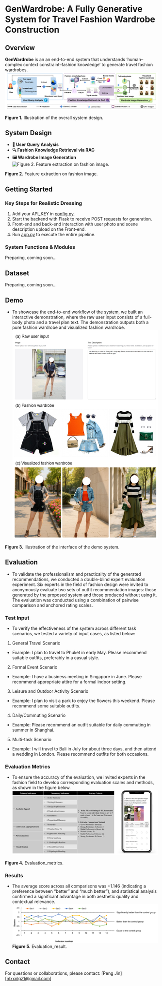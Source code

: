 # GenWardrobe: A Fully Generative System for Travel Fashion Wardrobe Construction

## Overview
**GenWardrobe** is an an end-to-end system that understands ‘human–complex context constraint–fashion knowledge’ to generate travel fashion wardrobes.
![Figure 1. Illustration of the overall system design.](framework.png)

**Figure 1.** Illustration of the overall system design.

## System Design
- **👤 User Query Analysis**
- **🔍 Fashion Knowledge Retrieval via RAG**
- **🖼️ Wardrobe Image Generation**
![Figure 2. Feature extraction on fashion image.](extraction.png)

**Figure 2.** Feature extraction on fashion image.

## Getting Started
### Key Steps for Realistic Dressing
1. Add your API_KEY in [config.py](config.py).
2. Start the backend with Flask to receive POST requests for generation.
3. Front-end and back-end interaction with user photo and scene description upload on the Front-end.
4. Run [app.py](app.py) to execute the entire pipeline.
###  System Functions & Modules
Preparing, coming soon...

## Dataset  
Preparing, coming soon...

## Demo
- To showcase the end-to-end workflow of the system, we built an interactive demonstration, where the raw user input consists of a full-body photo and a travel plan text. The demonstration outputs both a pure fashion wardrobe and visualized fashion wardrobe.
![Figure 3. Illustration of the interface of the demo system.](front_end_interface.png)

**Figure 3.** Illustration of the interface of the demo system.

## Evaluation
- To validate the professionalism and practicality of the generated recommendations, we conducted a double-blind expert evaluation experiment. Six experts in the field of fashion design were invited to anonymously evaluate two sets of outfit recommendation images: those generated by the proposed system and those produced without using it. The evaluation was conducted using a combination of pairwise comparison and anchored rating scales.
### Test Input
- To verify the effectiveness of the system across different task scenarios, we tested a variety of input cases, as listed below:
1. General Travel Scenario
- Example: I plan to travel to Phuket in early May. Please recommend suitable outfits, preferably in a casual style.
2. Formal Event Scenario
- Example: I have a business meeting in Singapore in June. Please recommend appropriate attire for a formal indoor setting.
3. Leisure and Outdoor Activity Scenario
- Example: I plan to visit a park to enjoy the flowers this weekend. Please recommend some suitable outfits.
4. Daily/Commuting Scenario
- Example: Please recommend an outfit suitable for daily commuting in summer in Shanghai.
5. Multi-task Scenario
- Example: I will travel to Bali in July for about three days, and then attend a wedding in London. Please recommend outfits for both occasions.
### Evaluation Metrics
- To ensure the accuracy of the evaluation, we invited experts in the fashion field to develop corresponding evaluation scales and methods, as shown in the figure below.
![Figure 4. Evaluation_metrics.](evaluation_metrics.png)

**Figure 4.** Evaluation_metrics.

### Results
- The average score across all comparisons was +1.146 (indicating a preference between “better” and “much better”), and statistical analysis confirmed a significant advantage in both aesthetic quality and contextual relevance.
![Figure 5. Evaluation_result.](evaluation_result.png)
**Figure 5.** Evaluation_result.

## Contact
For questions or collaborations, please contact:
[Peng Jin]
[nlxxnlgz1@gmail.com]
